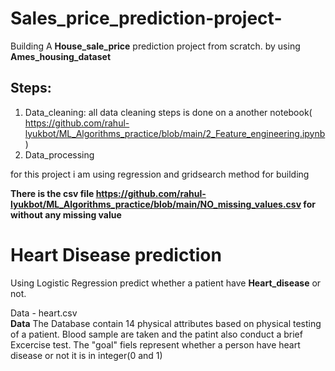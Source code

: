 # Sales_price_prediction-project-

Building A **House_sale_price** prediction project from scratch. by using **Ames_housing_dataset**

## Steps:
   1. Data_cleaning:
     all data cleaning steps is done on a another notebook( https://github.com/rahul-lyukbot/ML_Algorithms_practice/blob/main/2_Feature_engineering.ipynb )
   2. Data_processing
        
for this project i am using regression and gridsearch method for building


**There is the csv file https://github.com/rahul-lyukbot/ML_Algorithms_practice/blob/main/NO_missing_values.csv for without any missing value**


# Heart Disease prediction
Using Logistic Regression predict whether a patient have **Heart_disease** or not.

Data - heart.csv  
**Data**
The Database contain 14 physical attributes based on physical testing of a patient. Blood sample are taken and the patint also conduct a brief Excercise test. The "goal" fiels represent whether a person have heart disease or not it is in integer(0 and 1)
